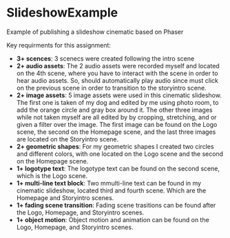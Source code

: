 # SlideshowExample
Example of publishing a slideshow cinematic based on Phaser

Key requirments for this assignment:
- **3+ scences**: 3 scenecs were created following the intro scene
- **2+ audio assets**: The 2 audio assets were recorded myself and located on the 4th scene, where you have to interact with the scene in order to hear audio assets. So, should automatically play audio since must click on the previous scene in order to transition to the storyintro scene.
- **2+ image assets**: 5 image assets were used in this cinematic slideshow. The first one is taken of my dog and edited by me using photo room, to add the orange circle and gray box around it. The other three images while not taken myself are all edited by by cropping, stretching, and or given a filter over the image.
The first image can be found on the Logo scene, the second on the Homepage scene, and the last three images are located on the Storyintro scene.
- **2+ geometric shapes**: For my geometric shapes I created two circles and different colors, with one located on the Logo scene and the second on the Homepage scene.
- **1+ logotype text**: The logotype text can be found on the second scene, which is the Logo scene.
- **1+ multi-line text block**: Two mmulti-line text can be found in my cinematic slideshow, located third and fourth scene. Which are the Homepage and Storyintro scenes.
- **1+ fading scene transition**: Fading scene trasitions can be found after the Logo, Homepage, and Storyintro scenes.
- **1+ object motion**: Object motion and animation can be found on the Logo, Homepage, and Storyintro scenes.